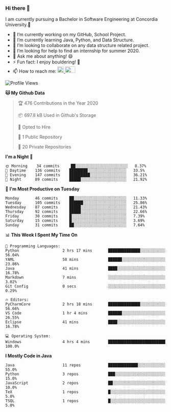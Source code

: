### Hi there 👋
I am currently pursuing a Bachelor in Software Engineering at Concordia University.🏫

- 🔭 I’m currently working on my GitHub, School Project.
- 🌱 I’m currently learning Java, Python, and Data Structure.
- 👯 I’m looking to collaborate on any data structure related project.
- 🤔 I’m looking for help to find an internship for summer 2020.
- 💬 Ask me about anything! 😄
- ⚡ Fun fact: I enjoy bouldering! 🧗‍
- 📫 How to reach me: <a href="https://www.linkedin.com/in/siu-tong-ye/" target="_blank"> <img width="20px" width="32" src="https://cdn.jsdelivr.net/npm/simple-icons@v3/icons/linkedin.svg" /> </a> <a href="mailto:SiuTongYe@gmail.com" target="_blank"> <img height="20" width="32" src="https://cdn.jsdelivr.net/npm/simple-icons@v3/icons/gmail.svg" /> </a>

<!--START_SECTION:waka-->
![Profile Views](http://img.shields.io/badge/Profile%20Views-221-blue)

**🐱 My Github Data** 

> 🏆 476 Contributions in the Year 2020
 > 
> 📦 697.8 kB Used in Github's Storage 
 > 
> 💼 Opted to Hire
 > 
> 📜 1 Public Repository 
 > 
> 🔑 20 Private Repositories 

**I'm a Night 🦉** 

```text
🌞 Morning    34 commits     ██░░░░░░░░░░░░░░░░░░░░░░░   8.37% 
🌆 Daytime    136 commits    ████████░░░░░░░░░░░░░░░░░   33.5% 
🌃 Evening    147 commits    █████████░░░░░░░░░░░░░░░░   36.21% 
🌙 Night      89 commits     █████░░░░░░░░░░░░░░░░░░░░   21.92%

```
📅 **I'm Most Productive on Tuesday** 

```text
Monday       46 commits     ██░░░░░░░░░░░░░░░░░░░░░░░   11.33% 
Tuesday      105 commits    ██████░░░░░░░░░░░░░░░░░░░   25.86% 
Wednesday    87 commits     █████░░░░░░░░░░░░░░░░░░░░   21.43% 
Thursday     92 commits     █████░░░░░░░░░░░░░░░░░░░░   22.66% 
Friday       30 commits     █░░░░░░░░░░░░░░░░░░░░░░░░   7.39% 
Saturday     15 commits     █░░░░░░░░░░░░░░░░░░░░░░░░   3.69% 
Sunday       31 commits     ██░░░░░░░░░░░░░░░░░░░░░░░   7.64%

```


📊 **This Week I Spent My Time On** 

```text
💬 Programming Languages: 
Python                   2 hrs 17 mins       ██████████████░░░░░░░░░░░   56.04% 
YAML                     58 mins             ██████░░░░░░░░░░░░░░░░░░░   23.86% 
Java                     41 mins             ████░░░░░░░░░░░░░░░░░░░░░   16.78% 
Markdown                 7 mins              ░░░░░░░░░░░░░░░░░░░░░░░░░   3.02% 
Git Config               0 secs              ░░░░░░░░░░░░░░░░░░░░░░░░░   0.29%

🔥 Editors: 
PyCharmCore              2 hrs 18 mins       ██████████████░░░░░░░░░░░   56.66% 
VS Code                  1 hr 4 mins         ██████░░░░░░░░░░░░░░░░░░░   26.55% 
Eclipse                  41 mins             ████░░░░░░░░░░░░░░░░░░░░░   16.78%

💻 Operating System: 
Windows                  4 hrs 4 mins        █████████████████████████   100.0%

```

**I Mostly Code in Java** 

```text
Java                     11 repos            █████████████░░░░░░░░░░░░   55.0% 
Python                   3 repos             ███░░░░░░░░░░░░░░░░░░░░░░   15.0% 
JavaScript               2 repos             ██░░░░░░░░░░░░░░░░░░░░░░░   10.0% 
TeX                      1 repos             █░░░░░░░░░░░░░░░░░░░░░░░░   5.0% 
TSQL                     1 repos             █░░░░░░░░░░░░░░░░░░░░░░░░   5.0%

```



<!--END_SECTION:waka-->
